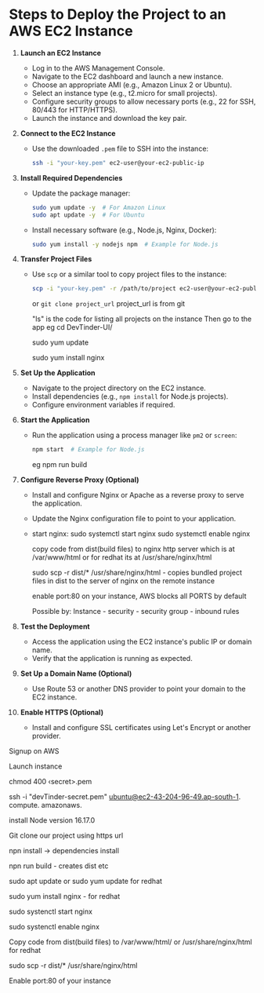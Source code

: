 # Steps to Deploy the Project to an AWS EC2 Instance

1. **Launch an EC2 Instance**  
    - Log in to the AWS Management Console.  
    - Navigate to the EC2 dashboard and launch a new instance.  
    - Choose an appropriate AMI (e.g., Amazon Linux 2 or Ubuntu).  
    - Select an instance type (e.g., t2.micro for small projects).  
    - Configure security groups to allow necessary ports (e.g., 22 for SSH, 80/443 for HTTP/HTTPS).  
    - Launch the instance and download the key pair.

2. **Connect to the EC2 Instance**  
    - Use the downloaded `.pem` file to SSH into the instance:  
      ```bash
      ssh -i "your-key.pem" ec2-user@your-ec2-public-ip
      ```

3. **Install Required Dependencies**  
    - Update the package manager:  
      ```bash
      sudo yum update -y  # For Amazon Linux
      sudo apt update -y  # For Ubuntu
      ```
    - Install necessary software (e.g., Node.js, Nginx, Docker):  
      ```bash
      sudo yum install -y nodejs npm  # Example for Node.js
      ```

4. **Transfer Project Files**  
    - Use `scp` or a similar tool to copy project files to the instance:  
      ```bash
      scp -i "your-key.pem" -r /path/to/project ec2-user@your-ec2-public-ip:/home/ec2-user/
      ```

      or `git clone project_url` project_url is from git

      "ls" is the code for listing all projects on the instance
      Then go to the app eg cd DevTinder-UI/
      
        sudo yum update

        sudo yum install nginx      

5. **Set Up the Application**  
    - Navigate to the project directory on the EC2 instance.  
    - Install dependencies (e.g., `npm install` for Node.js projects).  
    - Configure environment variables if required.

6. **Start the Application**  
    - Run the application using a process manager like `pm2` or `screen`:  
      ```bash
      npm start  # Example for Node.js
      ``` 

      eg npm run build

7. **Configure Reverse Proxy (Optional)**  
    - Install and configure Nginx or Apache as a reverse proxy to serve the application.  
    - Update the Nginx configuration file to point to your application.

    - start nginx:
        sudo systemctl start nginx
        sudo systemctl enable nginx

        copy code from dist(build files) to nginx http server which is at /var/www/html or for redhat its at /usr/share/nginx/html

        sudo scp -r dist/* /usr/share/nginx/html - copies bundled project files in dist to
         the server of nginx on the remote instance

         enable port:80 on your instance, AWS blocks all PORTS by default

         Possible by: Instance - security - security group - inbound rules

8. **Test the Deployment**  
    - Access the application using the EC2 instance's public IP or domain name.  
    - Verify that the application is running as expected.

9. **Set Up a Domain Name (Optional)**  
    - Use Route 53 or another DNS provider to point your domain to the EC2 instance.

10. **Enable HTTPS (Optional)**  
     - Install and configure SSL certificates using Let's Encrypt or another provider.



 Signup on AWS

 Launch instance

 chmod 400 ‹secret>.pem

ssh -i "devTinder-secret.pem" ubuntu@ec2-43-204-96-49.ap-south-1. compute. amazonaws.

install Node version 16.17.0

Git clone our project using https url

npn install → dependencies install

npn run build - creates dist etc

sudo apt update or sudo yum update for redhat

sudo yum install nginx - for redhat


sudo systenctl start nginx

sudo systenctl enable nginx

 Copy code from dist(build files) to /var/www/html/ or /usr/share/nginx/html for redhat

 sudo scp -r dist/* /usr/share/nginx/html

 Enable port:80 of your instance